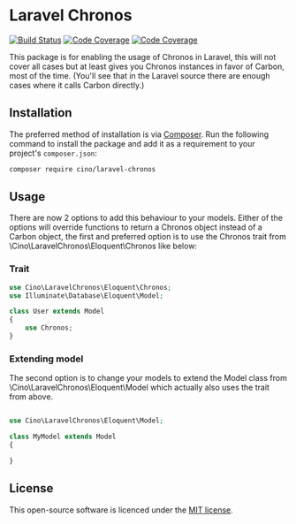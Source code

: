 # Laravel Chronos

<a href="https://github.com/cino/laravel-chronos/actions"><img src="https://github.com/cino/laravel-chronos/workflows/LaravelChronos/badge.svg" alt="Build Status"></a>
<a href="https://scrutinizer-ci.com/g/cino/laravel-chronos/?branch=master"><img src="https://scrutinizer-ci.com/g/cino/laravel-chronos/badges/coverage.png?b=master" alt="Code Coverage"></a>
<a href="https://poser.pugx.org/cino/laravel-chronos/license"><img src="https://poser.pugx.org/cino/laravel-chronos/license" alt="Code Coverage"></a>

This package is for enabling the usage of Chronos in Laravel, this will not cover all cases but at least gives you Chronos instances in favor of Carbon, most of the time. (You'll see that in the Laravel source there are enough cases where it calls Carbon directly.)


## Installation

The preferred method of installation is via [Composer](). Run the following
command to install the package and add it as a requirement to your project's
`composer.json`:

```bash
composer require cino/laravel-chronos
```

## Usage

There are now 2 options to add this behaviour to your models. Either of the options will override functions to return a Chronos object instead of a Carbon object, the first and preferred option is to use the Chronos trait from \Cino\LaravelChronos\Eloquent\Chronos like below: 

### Trait
```php
use Cino\LaravelChronos\Eloquent\Chronos;
use Illuminate\Database\Eloquent\Model;

class User extends Model
{
    use Chronos;
}
```

### Extending model
The second option is to change your models to extend the Model class from \Cino\LaravelChronos\Eloquent\Model which actually also uses the trait from above.

```php

use Cino\LaravelChronos\Eloquent\Model;

class MyModel extends Model
{

}
```

## License
This open-source software is licenced under the [MIT license](LICENSE.md).
